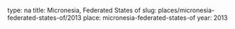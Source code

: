 type: na
title: Micronesia, Federated States of
slug: places/micronesia-federated-states-of/2013
place: micronesia-federated-states-of
year: 2013
